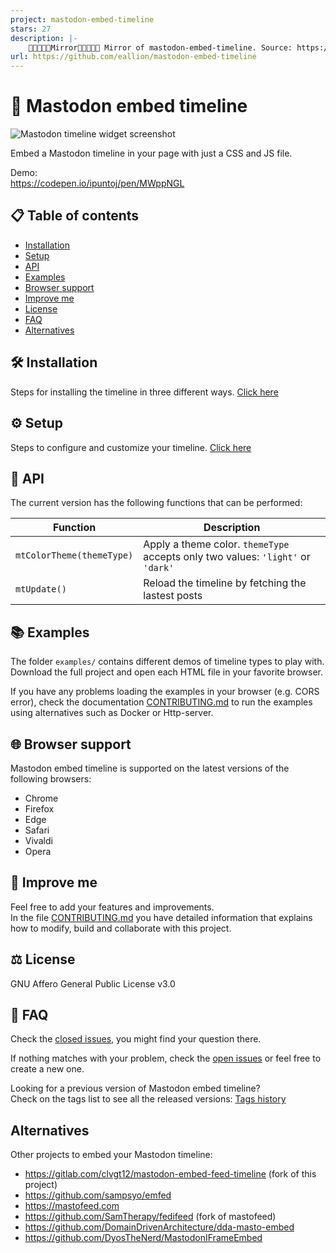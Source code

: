 ```yaml
---
project: mastodon-embed-timeline
stars: 27
description: |-
    🚧🚧🚧🚧🚧Mirror🚧🚧🚧🚧🚧 Mirror of mastodon-embed-timeline. Source: https://gitlab.com/idotj/mastodon-embed-timeline
url: https://github.com/eallion/mastodon-embed-timeline
---
```


# 🐘 Mastodon embed timeline

![Mastodon timeline widget screenshot](./docs/screenshot-light-dark.jpg "Mastodon timeline widget screenshot")

Embed a Mastodon timeline in your page with just a CSS and JS file.

Demo:  
<https://codepen.io/ipuntoj/pen/MWppNGL>

## 📋 Table of contents

- [Installation](#-installation)
- [Setup](#-setup)
- [API](#-api)
- [Examples](#-examples)
- [Browser support](#-browser-support)
- [Improve me](#-improve-me)
- [License](#️-license)
- [FAQ](#-faq)
- [Alternatives](#alternatives)

## 🛠️ Installation

Steps for installing the timeline in three different ways. [Click here](https://gitlab.com/idotj/mastodon-embed-timeline/-/blob/master/docs/INSTALLATION.md)

## ⚙️ Setup

Steps to configure and customize your timeline. [Click here](https://gitlab.com/idotj/mastodon-embed-timeline/-/blob/master/docs/SETUP.md)

## 🔌 API

The current version has the following functions that can be performed:

| Function                  | Description                                                                     |
| ------------------------- | ------------------------------------------------------------------------------- |
| `mtColorTheme(themeType)` | Apply a theme color. `themeType` accepts only two values: `'light'` or `'dark'` |
| `mtUpdate()`              | Reload the timeline by fetching the lastest posts                               |

## 📚 Examples

The folder `examples/` contains different demos of timeline types to play with. Download the full project and open each HTML file in your favorite browser.  

If you have any problems loading the examples in your browser (e.g. CORS error), check the documentation [CONTRIBUTING.md](https://gitlab.com/idotj/mastodon-embed-timeline/-/blob/master/CONTRIBUTING.md#testing) to run the examples using alternatives such as Docker or Http-server.

## 🌐 Browser support

Mastodon embed timeline is supported on the latest versions of the following browsers:

- Chrome
- Firefox
- Edge
- Safari
- Vivaldi
- Opera

## 🚀 Improve me

Feel free to add your features and improvements.  
In the file [CONTRIBUTING.md](https://gitlab.com/idotj/mastodon-embed-timeline/-/blob/master/CONTRIBUTING.md) you have detailed information that explains how to modify, build and collaborate with this project.

## ⚖️ License

GNU Affero General Public License v3.0

## 💬 FAQ

Check the [closed issues](https://gitlab.com/idotj/mastodon-embed-timeline/-/issues/?sort=created_date&state=closed&first_page_size=20), you might find your question there.

If nothing matches with your problem, check the [open issues](https://gitlab.com/idotj/mastodon-embed-timeline/-/issues/?sort=created_date&state=opened&first_page_size=20) or feel free to create a new one.

Looking for a previous version of Mastodon embed timeline?  
Check on the tags list to see all the released versions: [Tags history](https://gitlab.com/idotj/mastodon-embed-timeline/-/tags)

## Alternatives

Other projects to embed your Mastodon timeline:

- <https://gitlab.com/clvgt12/mastodon-embed-feed-timeline> (fork of this project)
- <https://github.com/sampsyo/emfed>
- <https://mastofeed.com>
- <https://github.com/SamTherapy/fedifeed> (fork of mastofeed)
- <https://github.com/DomainDrivenArchitecture/dda-masto-embed>
- <https://github.com/DyosTheNerd/MastodonIFrameEmbed>

